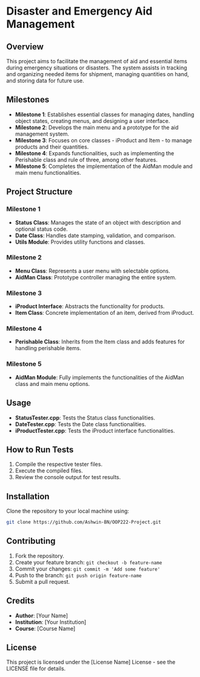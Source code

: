 # Disaster and Emergency Aid Management

## Overview
This project aims to facilitate the management of aid and essential items during emergency situations or disasters. The system assists in tracking and organizing needed items for shipment, managing quantities on hand, and storing data for future use.

## Milestones
- **Milestone 1**: Establishes essential classes for managing dates, handling object states, creating menus, and designing a user interface.
- **Milestone 2**: Develops the main menu and a prototype for the aid management system.
- **Milestone 3**: Focuses on core classes - iProduct and Item - to manage products and their quantities.
- **Milestone 4**: Expands functionalities, such as implementing the Perishable class and rule of three, among other features.
- **Milestone 5**: Completes the implementation of the AidMan module and main menu functionalities.

## Project Structure
### Milestone 1
- **Status Class**: Manages the state of an object with description and optional status code.
- **Date Class**: Handles date stamping, validation, and comparison.
- **Utils Module**: Provides utility functions and classes.

### Milestone 2
- **Menu Class**: Represents a user menu with selectable options.
- **AidMan Class**: Prototype controller managing the entire system.

### Milestone 3
- **iProduct Interface**: Abstracts the functionality for products.
- **Item Class**: Concrete implementation of an item, derived from iProduct.

### Milestone 4
- **Perishable Class**: Inherits from the Item class and adds features for handling perishable items.

### Milestone 5
- **AidMan Module**: Fully implements the functionalities of the AidMan class and main menu options.

## Usage
- **StatusTester.cpp**: Tests the Status class functionalities.
- **DateTester.cpp**: Tests the Date class functionalities.
- **iProductTester.cpp**: Tests the iProduct interface functionalities.

## How to Run Tests
1. Compile the respective tester files.
2. Execute the compiled files.
3. Review the console output for test results.

## Installation
Clone the repository to your local machine using:
```bash
git clone https://github.com/Ashwin-BN/OOP222-Project.git
```

## Contributing
1. Fork the repository.
2. Create your feature branch: `git checkout -b feature-name`
3. Commit your changes: `git commit -m 'Add some feature'`
4. Push to the branch: `git push origin feature-name`
5. Submit a pull request.

## Credits
- **Author**: [Your Name]
- **Institution**: [Your Institution]
- **Course**: [Course Name]

## License
This project is licensed under the [License Name] License - see the LICENSE file for details.
